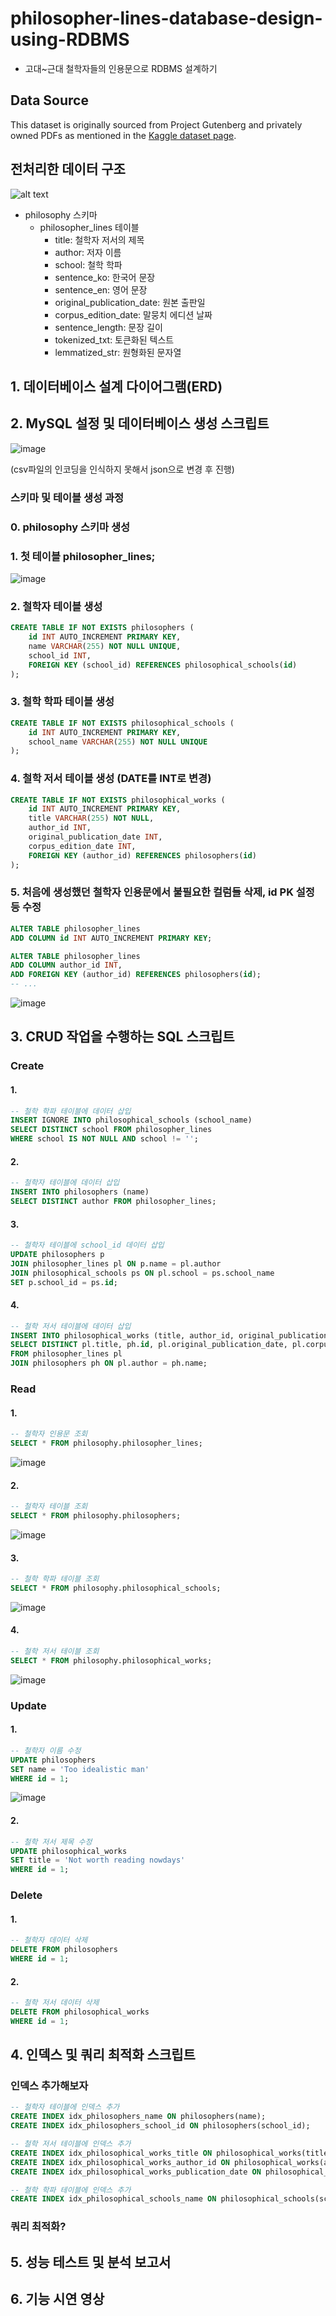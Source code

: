 # philosopher-lines-database-design-using-RDBMS

- 고대~근대 철학자들의 인용문으로 RDBMS 설계하기

## Data Source
This dataset is originally sourced from Project Gutenberg and privately owned PDFs as mentioned in the
[Kaggle dataset page](https://www.kaggle.com/datasets/kouroshalizadeh/history-of-philosophy/data).

## 전처리한 데이터 구조

![alt text](image.png)

- philosophy 스키마
  - philosopher_lines 테이블
    - title: 철학자 저서의 제목
    - author: 저자 이름
    - school: 철학 학파
    - sentence_ko: 한국어 문장
    - sentence_en: 영어 문장
    - original_publication_date: 원본 출판일
    - corpus_edition_date: 말뭉치 에디션 날짜
    - sentence_length: 문장 길이
    - tokenized_txt: 토큰화된 텍스트
    - lemmatized_str: 원형화된 문자열


## 1. 데이터베이스 설계 다이어그램(ERD)


## 2. MySQL 설정 및 데이터베이스 생성 스크립트

![image](https://github.com/user-attachments/assets/35e82363-9b77-4ad9-bbc9-9a68cf5a56ce)

(csv파일의 인코딩을 인식하지 못해서 json으로 변경 후 진행)


### 스키마 및 테이블 생성 과정

### 0. philosophy 스키마 생성

### 1. 첫 테이블 philosopher_lines;
![image](https://github.com/user-attachments/assets/3f3c97d7-465d-4a17-9e4e-7920652386c0)


### 2. 철학자 테이블 생성
```sql
CREATE TABLE IF NOT EXISTS philosophers (
    id INT AUTO_INCREMENT PRIMARY KEY,
    name VARCHAR(255) NOT NULL UNIQUE,
    school_id INT,
    FOREIGN KEY (school_id) REFERENCES philosophical_schools(id)
);
```

### 3. 철학 학파 테이블 생성
```sql
CREATE TABLE IF NOT EXISTS philosophical_schools (
    id INT AUTO_INCREMENT PRIMARY KEY,
    school_name VARCHAR(255) NOT NULL UNIQUE
);
```
### 4. 철학 저서 테이블 생성 (DATE를 INT로 변경)
```sql
CREATE TABLE IF NOT EXISTS philosophical_works (
    id INT AUTO_INCREMENT PRIMARY KEY,
    title VARCHAR(255) NOT NULL,
    author_id INT,
    original_publication_date INT,
    corpus_edition_date INT,
    FOREIGN KEY (author_id) REFERENCES philosophers(id)
);
```

### 5. 처음에 생성했던 철학자 인용문에서 불필요한 컬럼들 삭제, id PK 설정 등 수정

```sql
ALTER TABLE philosopher_lines
ADD COLUMN id INT AUTO_INCREMENT PRIMARY KEY;

ALTER TABLE philosopher_lines
ADD COLUMN author_id INT,
ADD FOREIGN KEY (author_id) REFERENCES philosophers(id);
-- ...
```
![image](https://github.com/user-attachments/assets/038842e5-07d9-40b8-9b19-8381a58744e7)

## 3. CRUD 작업을 수행하는 SQL 스크립트

### Create
#### 1.
```sql
-- 철학 학파 테이블에 데이터 삽입
INSERT IGNORE INTO philosophical_schools (school_name)
SELECT DISTINCT school FROM philosopher_lines
WHERE school IS NOT NULL AND school != '';
```
#### 2.
```sql
-- 철학자 테이블에 데이터 삽입
INSERT INTO philosophers (name)
SELECT DISTINCT author FROM philosopher_lines;
```
#### 3.
```sql
-- 철학자 테이블에 school_id 데이터 삽입
UPDATE philosophers p
JOIN philosopher_lines pl ON p.name = pl.author
JOIN philosophical_schools ps ON pl.school = ps.school_name
SET p.school_id = ps.id;
```
#### 4.
```sql
-- 철학 저서 테이블에 데이터 삽입
INSERT INTO philosophical_works (title, author_id, original_publication_date, corpus_edition_date)
SELECT DISTINCT pl.title, ph.id, pl.original_publication_date, pl.corpus_edition_date
FROM philosopher_lines pl
JOIN philosophers ph ON pl.author = ph.name;
```
### Read

#### 1.
```sql
-- 철학자 인용문 조회
SELECT * FROM philosophy.philosopher_lines;
```
![image](https://github.com/user-attachments/assets/3031aada-3d8f-4a92-9e6a-8fab445f684a)
#### 2.
```sql
-- 철학자 테이블 조회
SELECT * FROM philosophy.philosophers;
```
![image](https://github.com/user-attachments/assets/7b6b1364-c899-4f25-bab1-d7324e05cd28)

#### 3.
```sql
-- 철학 학파 테이블 조회
SELECT * FROM philosophy.philosophical_schools;
```
![image](https://github.com/user-attachments/assets/502bd288-95cd-45b9-bf19-267d13ec4621)

#### 4.
```sql
-- 철학 저서 테이블 조회
SELECT * FROM philosophy.philosophical_works;
```
![image](https://github.com/user-attachments/assets/a120e391-d993-4ddc-bc61-5f12c3bf87d8)


### Update
#### 1.
```sql
-- 철학자 이름 수정
UPDATE philosophers
SET name = 'Too idealistic man'
WHERE id = 1;
```
![image](https://github.com/user-attachments/assets/ae9dd68c-5296-44f4-a49c-687c57174d62)

#### 2.
```sql
-- 철학 저서 제목 수정
UPDATE philosophical_works
SET title = 'Not worth reading nowdays'
WHERE id = 1;
```
### Delete

#### 1.
```sql
-- 철학자 데이터 삭제
DELETE FROM philosophers
WHERE id = 1;
```
#### 2.
```sql
-- 철학 저서 데이터 삭제
DELETE FROM philosophical_works
WHERE id = 1;
```

## 4. 인덱스 및 쿼리 최적화 스크립트
### 인덱스 추가해보자
```sql
-- 철학자 테이블에 인덱스 추가
CREATE INDEX idx_philosophers_name ON philosophers(name);
CREATE INDEX idx_philosophers_school_id ON philosophers(school_id);

-- 철학 저서 테이블에 인덱스 추가
CREATE INDEX idx_philosophical_works_title ON philosophical_works(title);
CREATE INDEX idx_philosophical_works_author_id ON philosophical_works(author_id);
CREATE INDEX idx_philosophical_works_publication_date ON philosophical_works(original_publication_date);

-- 철학 학파 테이블에 인덱스 추가
CREATE INDEX idx_philosophical_schools_name ON philosophical_schools(school_name);
```

### 쿼리 최적화?


## 5. 성능 테스트 및 분석 보고서

## 6. 기능 시연 영상

